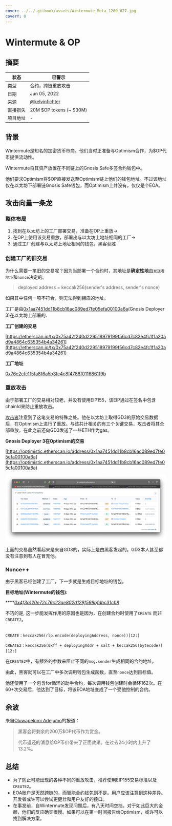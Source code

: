 ```yaml
---
cover: ../../.gitbook/assets/Wintermute_Meta_1200_627.jpg
coverY: 0
---
```


# Wintermute & OP

## 摘要

| 状态       | 已警示                                                                          |   
| ------------ | ------------------------------------------------------------------------------ | 
| 类型         | 合约，跨链重放攻击                                            |   
| 日期         | Jun 05, 2022                                                                   |   
| 来源       | [@kelvinfichter](https://twitter.com/kelvinfichter/status/1534636743223386119) |   
| 直接损失  | 20M $OP tokens (\~ $30M)                                                       |   
| 项目地址 | -                                                                              |   

## 背景

Wintermute是知名的加密货币市商。他们当时正准备与Optimism合作，为$OP代币提供流动性。

Wintermute将其资产放置在不同链上的Gnosis Safe多签合约钱包中。

他们要求Optimism将$OP直接发送至Optimism链上他们的钱包地址。不过该地址仅在以太坊下部署链Gnosis Safe钱包，而Optimism上并没有，仅仅是个EOA。

## 攻击向量一条龙

### 整体布局

1. 找到在以太坊上的工厂部署交易，准备在OP上重放->
2. 在OP上使用该交易重放，部署出与以太坊上地址相同的工厂->
3. 通过工厂创建与以太坊上地址相同的钱包，黑客获胜

### 创建工厂的旧交易

为什么需要一笔旧的交易呢？因为当部署一个合约时，其地址是**确定性地**由`发送者地址`和`nonce`决定的。

> deployed address = keccak256(sender's address, sender's nonce)

如果其中任何一项不符合，则无法得到相应的地址。

工厂是由[0x1aa7451dd11b8cb16ac089ed7fe05efa00100a6a](https://etherscan.io/address/0x1aa7451dd11b8cb16ac089ed7fe05efa00100a6a)(Gnosis Deployer 3)在以太坊上部署的.

**工厂创建的交易**

[https://etherscan.io/tx/0x75a42f240d229518979199f56cd7c82e4fc1f1a20ad9a4864c635354b4a34261](https://etherscan.io/tx/0x75a42f240d229518979199f56cd7c82e4fc1f1a20ad9a4864c635354b4a34261)

**工厂地址**

[0x76e2cfc1f5fa8f6a5b3fc4c8f4788f0116861f9b](https://etherscan.io/address/0x76e2cfc1f5fa8f6a5b3fc4c8f4788f0116861f9b)

### 重放攻击

由于部署工厂的交易相对较老，并没有使用EIP155，该EIP通过在签名中包含chainId来防止重放攻击。

[攻击者](https://optimistic.etherscan.io/address/0x60b28637879b5a09d21b68040020ffbf7dba5107)注意到了这笔交易的特殊之处。他在以太坊上取得GD3的原始交易数据后，在Optimism上进行了重放。与该共计相关的有三个关键交易，攻击者将其全部重放。在此之前还向GD3发送了一些ETH作为gas。

**Gnosis Deployer 3在Optimism的交易**

[https://optimistic.etherscan.io/address/0x1aa7451dd11b8cb16ac089ed7fe05efa00100a6a](https://optimistic.etherscan.io/address/0x1aa7451dd11b8cb16ac089ed7fe05efa00100a6a)

![](../../.gitbook/assets/image.png)

上面的交易虽然看起来是来自GD3的，实际上是由黑客发起的。GD3本人甚至都没有注意到有人在冒充他。

### Nonce++

由于黑客已经创建了工厂，下一步就是生成目标地址的钱包。

**目标地址(Wintermute的钱包):**

\*\*\*\*[_0x4f3a120e72c76c22ae802d129f599bfdbc31cb8_](https://etherscan.io/address/0x4f3a120e72c76c22ae802d129f599bfdbc31cb81)

不巧的是, 这一步能发挥作用的原因也是因为，在创建合约时使用了`CREATE` 而非 `CREATE2`。

\
`CREATE` : `keccak256(rlp.encode(deployingAddress, nonce))[12:]`

`CREATE2` : `keccak256(0xff + deployingAddr + salt + keccak256(bytecode))[12:]`

在`CREATE2`中，有额外的参数来阻止不同的`msg.sender`生成相同的合约地址。

由此，黑客就可以在工厂中多次调用钱包生成函数，直至`nonce`达到目标值。

他还使用了一个包含for循环的助手合约，每次调用钱包创建时会循环162次。在60+次交易后，他达到了目标，将该EOA地址变成了一个受他控制的合约。

## 余波

来自[Oluwapelumi Adejumo](https://cryptoslate.com/optimism-hacker-confirms-they-are-whitehat-returns-most-of-stolen-funds/)的报道：

> 黑客会将剩余的200万$OP代币作为赏金。
>
> 代币返还的消息给OP币价带来了正面效果。在过去24小时内上升了13.2%。

## 总结

* 为了防止可能出现的各种不同的重放攻击，推荐使用EIP155交易标准以及`CREATE2`。
* EOA账户是天然跨链的，而智能合约钱包则不是。用户应该注意到这种差异。开发者或许可以尝试更健壮和用户友好的接口。
* 在事发前，自Wintermute发现问题后，有八天时间空挡。对于如此巨大的金额，他们的反应确实很慢。如果可以在第一时间报告给Optimism，或许可以找到解决方案。